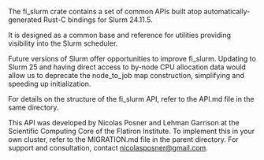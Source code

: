 The fi_slurm crate contains a set of common APIs built atop automatically-generated Rust-C bindings for Slurm 24.11.5.

It is designed as a common base and reference for utilities providing visibility into the Slurm scheduler.

Future versions of Slurm offer opportunities to improve fi_slurm. Updating to Slurm 25 and having direct access to by-node CPU allocation data would allow us to deprecate the node_to_job map construction, simplifying and speeding up initialization.

For details on the structure of the fi_slurm API, refer to the API.md file in the same directory.

This API was developed by Nicolas Posner and Lehman Garrison at the Scientific Computing Core of the Flatiron Institute. To implement this in your own cluster, refer to the MIGRATION.md file in the parent directory. For support and consultation, contact nicolasposner@gmail.com.
